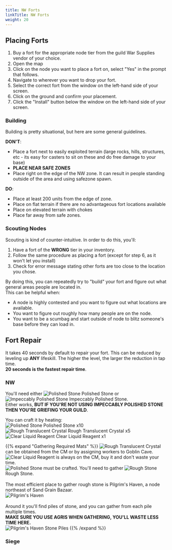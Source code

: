 ```yaml
---
title: NW Forts
linkTitle: NW Forts
weight: 20
---
```


## Placing Forts
1. Buy a fort for the appropriate node tier from the guild War Supplies vendor of your choice.
2. Open the map
3. Click on the node you want to place a fort on, select "Yes" in the prompt that follows.
4. Navigate to wherever you want to drop your fort.
5. Select the correct fort from the window on the left-hand side of your screen.
6. Click on the ground and confirm your placement.
7. Click the "Install" button below the window on the left-hand side of your screen.

### Building
Building is pretty situational, but here are some general guidelines.

**DON'T**:
- Place a fort next to easily exploited terrain (large rocks, hills, structures, etc - its easy for casters to sit on these and do free damage to your base)
- **PLACE NEAR SAFE ZONES**
- Place right on the edge of the NW zone. It can result in people standing outside of the area and using safezone spawn.

**DO**:
- Place at least 200 units from the edge of zone.
- Place on flat terrain if there are no advantageous fort locations available
- Place on elevated terrain with chokes
- Place far away from safe zones.

### Scouting Nodes
Scouting is kind of counter-intuitive. In order to do this, you'll:
1. Have a fort of the **WRONG** tier in your inventory.
2. Follow the same procedure as placing a fort (except for step 6, as it won't let you install)
3. Check for error message stating other forts are too close to the location you chose.

By doing this, you can repeatedly try to "build" your fort and figure out what general areas people are located in.  
This can be helpful when:
- A node is highly contested and you want to figure out what locations are available.
- You want to figure out roughly how many people are on the node.
- You want to be a scumbag and start outside of node to blitz someone's base before they can load in.

## Fort Repair
It takes 40 seconds by default to repair your fort. This can be reduced by leveling up **ANY** lifeskill. The higher the level, the larger the reduction in tap time.  
**20 seconds is the fastest repair time**.

### NW
You'll need either ![Polished Stone](/gearless-nw-handbook/items/Polished_Stone.png) Polished Stone or ![Impeccably Polished Stone](/gearless-nw-handbook/items/Impeccably_Polished_Stone.png) Impeccably Polished Stone.  
Either works, **BUT IF YOU'RE NOT USING IMPECCABLY POLISHED STONE THEN YOU'RE GRIEFING YOUR GUILD**.

You can craft it by heating:  
![Polished Stone](/gearless-nw-handbook/items/Polished_Stone.png) Polished Stone x10  
![Rough Translucent Crystal](/gearless-nw-handbook/items/Rough_Translucent_Crystal.png) Rough Translucent Crystal x5  
![Clear Liquid Reagent](/gearless-nw-handbook/items/Clear_Liquid_Reagent.png) Clear Liquid Reagent x1  

{{% expand "Gathering Required Mats" %}}
![Rough Translucent Crystal](/gearless-nw-handbook/items/Rough_Translucent_Crystal.png) can be obtained from the CM or by assigning workers to Goblin Cave.  
![Clear Liquid Reagent](/gearless-nw-handbook/items/Clear_Liquid_Reagent.png) is always on the CM, buy it and don't waste your time.  
![Polished Stone](/gearless-nw-handbook/items/Polished_Stone.png) must be crafted. You'll need to gather ![Rough Stone](/gearless-nw-handbook/items/Rough_Stone.png) Rough Stone.  
<br>
The most efficient place to gather rough stone is Pilgrim's Haven, a node northeast of Sand Grain Bazaar.  
![Pilgrim's Haven](/gearless-nw-handbook/Pilgrims_Haven.jpg)  
<br>
Around it you'll find piles of stone, and you can gather from each pile multiple times.  
**MAKE SURE YOU USE AGRIS WHEN GATHERING, YOU'LL WASTE LESS TIME HERE.**  
![Pilgrim's Haven Stone Piles](/gearless-nw-handbook/Pilgrims_Haven_Stone_Piles.png)
{{% /expand %}}

### Siege